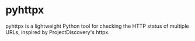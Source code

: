 # pyhttpx
pyhttpx is a lightweight Python tool for checking the HTTP status of multiple URLs, inspired by ProjectDiscovery's httpx.
